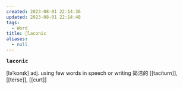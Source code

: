 ```yaml
---
created: 2023-08-01 22:14:36
updated: 2023-08-01 22:14:48
tags:
  - Word
title: 📖laconic
aliases:
  - null
---
```


<pre><strong>laconic</strong></pre>
[ləˈkɒnɪk]
adj. using few words in speech or writing 简洁的
[[taciturn]], [[terse]], [[curt]]
